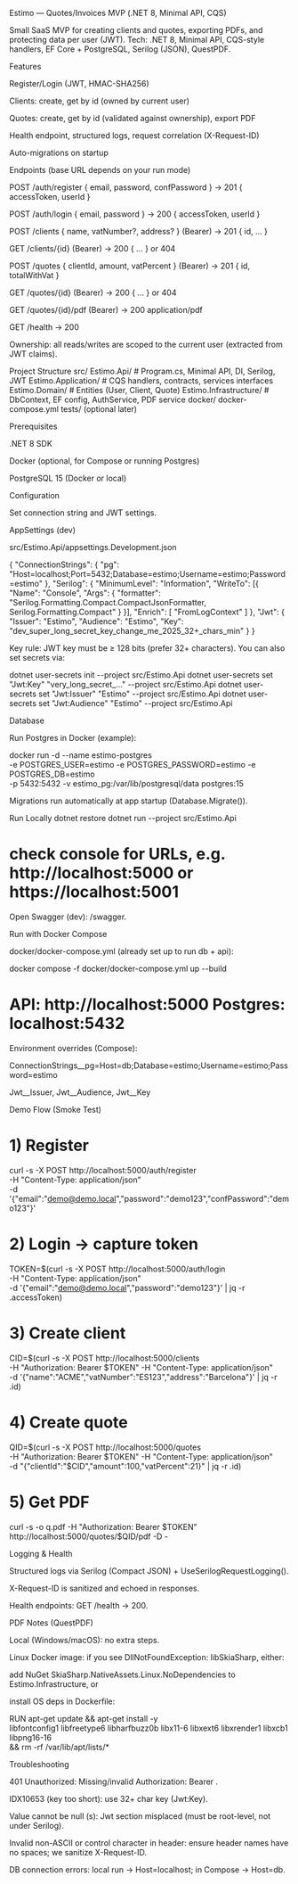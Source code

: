 Estimo — Quotes/Invoices MVP (.NET 8, Minimal API, CQS)

Small SaaS MVP for creating clients and quotes, exporting PDFs, and protecting data per user (JWT).
Tech: .NET 8, Minimal API, CQS-style handlers, EF Core + PostgreSQL, Serilog (JSON), QuestPDF.

Features

Register/Login (JWT, HMAC-SHA256)

Clients: create, get by id (owned by current user)

Quotes: create, get by id (validated against ownership), export PDF

Health endpoint, structured logs, request correlation (X-Request-ID)

Auto-migrations on startup

Endpoints (base URL depends on your run mode)

POST /auth/register { email, password, confPassword } → 201 { accessToken, userId }

POST /auth/login { email, password } → 200 { accessToken, userId }

POST /clients { name, vatNumber?, address? } (Bearer) → 201 { id, ... }

GET /clients/{id} (Bearer) → 200 { ... } or 404

POST /quotes { clientId, amount, vatPercent } (Bearer) → 201 { id, totalWithVat }

GET /quotes/{id} (Bearer) → 200 { ... } or 404

GET /quotes/{id}/pdf (Bearer) → 200 application/pdf

GET /health → 200

Ownership: all reads/writes are scoped to the current user (extracted from JWT claims).

Project Structure
src/
  Estimo.Api/            # Program.cs, Minimal API, DI, Serilog, JWT
  Estimo.Application/    # CQS handlers, contracts, services interfaces
  Estimo.Domain/         # Entities (User, Client, Quote)
  Estimo.Infrastructure/ # DbContext, EF config, AuthService, PDF service
docker/
  docker-compose.yml
tests/ (optional later)

Prerequisites

.NET 8 SDK

Docker (optional, for Compose or running Postgres)

PostgreSQL 15 (Docker or local)

Configuration

Set connection string and JWT settings.

AppSettings (dev)

src/Estimo.Api/appsettings.Development.json

{
  "ConnectionStrings": {
    "pg": "Host=localhost;Port=5432;Database=estimo;Username=estimo;Password=estimo"
  },
  "Serilog": {
    "MinimumLevel": "Information",
    "WriteTo": [{ "Name": "Console", "Args": { "formatter": "Serilog.Formatting.Compact.CompactJsonFormatter, Serilog.Formatting.Compact" } }],
    "Enrich": [ "FromLogContext" ]
  },
  "Jwt": {
    "Issuer": "Estimo",
    "Audience": "Estimo",
    "Key": "dev_super_long_secret_key_change_me_2025_32+_chars_min"
  }
}


Key rule: JWT key must be ≥ 128 bits (prefer 32+ characters).
You can also set secrets via:

dotnet user-secrets init --project src/Estimo.Api
dotnet user-secrets set "Jwt:Key" "very_long_secret_..." --project src/Estimo.Api
dotnet user-secrets set "Jwt:Issuer" "Estimo" --project src/Estimo.Api
dotnet user-secrets set "Jwt:Audience" "Estimo" --project src/Estimo.Api

Database

Run Postgres in Docker (example):

docker run -d --name estimo-postgres \
  -e POSTGRES_USER=estimo -e POSTGRES_PASSWORD=estimo -e POSTGRES_DB=estimo \
  -p 5432:5432 -v estimo_pg:/var/lib/postgresql/data postgres:15


Migrations run automatically at app startup (Database.Migrate()).

Run Locally
dotnet restore
dotnet run --project src/Estimo.Api
# check console for URLs, e.g. http://localhost:5000 or https://localhost:5001


Open Swagger (dev): /swagger.

Run with Docker Compose

docker/docker-compose.yml (already set up to run db + api):

docker compose -f docker/docker-compose.yml up --build
# API: http://localhost:5000   Postgres: localhost:5432


Environment overrides (Compose):

ConnectionStrings__pg=Host=db;Database=estimo;Username=estimo;Password=estimo

Jwt__Issuer, Jwt__Audience, Jwt__Key

Demo Flow (Smoke Test)
# 1) Register
curl -s -X POST http://localhost:5000/auth/register \
 -H "Content-Type: application/json" \
 -d '{"email":"demo@demo.local","password":"demo123","confPassword":"demo123"}'

# 2) Login → capture token
TOKEN=$(curl -s -X POST http://localhost:5000/auth/login \
 -H "Content-Type: application/json" \
 -d '{"email":"demo@demo.local","password":"demo123"}' | jq -r .accessToken)

# 3) Create client
CID=$(curl -s -X POST http://localhost:5000/clients \
 -H "Authorization: Bearer $TOKEN" -H "Content-Type: application/json" \
 -d '{"name":"ACME","vatNumber":"ES123","address":"Barcelona"}' | jq -r .id)

# 4) Create quote
QID=$(curl -s -X POST http://localhost:5000/quotes \
 -H "Authorization: Bearer $TOKEN" -H "Content-Type: application/json" \
 -d "{\"clientId\":\"$CID\",\"amount\":100,\"vatPercent\":21}" | jq -r .id)

# 5) Get PDF
curl -s -o q.pdf -H "Authorization: Bearer $TOKEN" http://localhost:5000/quotes/$QID/pdf -D -

Logging & Health

Structured logs via Serilog (Compact JSON) + UseSerilogRequestLogging().

X-Request-ID is sanitized and echoed in responses.

Health endpoints: GET /health → 200.

PDF Notes (QuestPDF)

Local (Windows/macOS): no extra steps.

Linux Docker image: if you see DllNotFoundException: libSkiaSharp, either:

add NuGet SkiaSharp.NativeAssets.Linux.NoDependencies to Estimo.Infrastructure, or

install OS deps in Dockerfile:

RUN apt-get update && apt-get install -y \
    libfontconfig1 libfreetype6 libharfbuzz0b libx11-6 libxext6 libxrender1 libxcb1 libpng16-16 \
 && rm -rf /var/lib/apt/lists/*

Troubleshooting

401 Unauthorized: Missing/invalid Authorization: Bearer <token>.

IDX10653 (key too short): use 32+ char key (Jwt:Key).

Value cannot be null (s): Jwt section misplaced (must be root-level, not under Serilog).

Invalid non-ASCII or control character in header: ensure header names have no spaces; we sanitize X-Request-ID.

DB connection errors: local run → Host=localhost; in Compose → Host=db.
